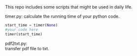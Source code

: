 This repo includes some scripts that might be used in daily life.


timer.py:
calculate the running time of your python code.  

```python
start_time = timer(None)
#your code here
timer(start_time)
```


pdf2txt.py:  
transfer pdf file to txt.

